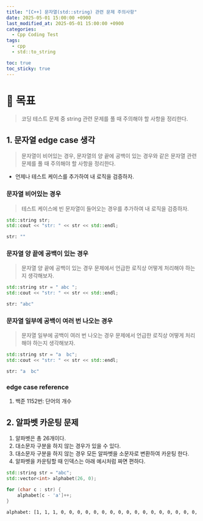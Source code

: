 ```yaml
---
title: "[C++] 문자열(std::string) 관련 문제 주의사항"
date: 2025-05-01 15:00:00 +0900
last_modified_at: 2025-05-01 15:00:00 +0900
categories:
  - Cpp Coding Test
tags:
  - cpp
  - std::to_string

toc: true
toc_sticky: true
---
```


# 🎯 목표

> 코딩 테스트 문제 중 string 관련 문제를 풀 때 주의해야 할 사항을 정리한다.

## 1. 문자열 edge case 생각

> 문자열이 비어있는 경우, 문자열의 양 끝에 공백이 있는 경우와 같은 문자열 관련 문제를 풀 때 주의해야 할 사항을 정리한다.

- 언제나 테스트 케이스를 추가하여 내 로직을 검증하자.

### 문자열 비어있는 경우

> 테스트 케이스에 빈 문자열이 들어오는 경우를 추가하여 내 로직을 검증하자.

```cpp
std::string str;
std::cout << "str: " << str << std::endl;
```

```bash
str: ""
```

### 문자열 양 끝에 공백이 있는 경우

> 문자열 양 끝에 공백이 있는 경우 문제에서 언급한 로직상 어떻게 처리해야 하는지 생각해보자.

```cpp
std::string str = " abc ";
std::cout << "str: " << str << std::endl;
```

```bash
str: "abc"
```

### 문자열 일부에 공백이 여러 번 나오는 경우

> 문자열 일부에 공백이 여러 번 나오는 경우 문제에서 언급한 로직상 어떻게 처리해야 하는지 생각해보자.

```cpp
std::string str = "a  bc";
std::cout << "str: " << str << std::endl;
```

```bash
str: "a  bc"
```

### edge case reference

1. 백준 1152번: 단어의 개수

## 2. 알파벳 카운팅 문제

1. 알파벳은 총 26개이다.
2. 대소문자 구분을 하지 않는 경우가 있을 수 있다.
3. 대소문자 구분을 하지 않는 경우 모든 알파벳을 소문자로 변환하여 카운팅 한다.
4. 알파벳을 카운팅할 때 인덱스는 아래 예시처럼 짜면 편하다.

```cpp
std::string str = "abc";
std::vector<int> alphabet(26, 0);

for (char c : str) {
    alphabet[c - 'a']++;
}
```

```bash
alphabet: [1, 1, 1, 0, 0, 0, 0, 0, 0, 0, 0, 0, 0, 0, 0, 0, 0, 0, 0, 0, 0, 0, 0, 0, 0, 0]
```
